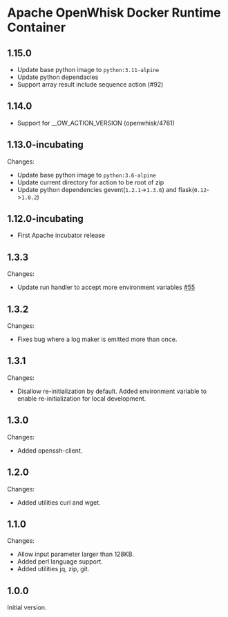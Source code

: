 <!--
#
# Licensed to the Apache Software Foundation (ASF) under one or more
# contributor license agreements.  See the NOTICE file distributed with
# this work for additional information regarding copyright ownership.
# The ASF licenses this file to You under the Apache License, Version 2.0
# (the "License"); you may not use this file except in compliance with
# the License.  You may obtain a copy of the License at
#
#     http://www.apache.org/licenses/LICENSE-2.0
#
# Unless required by applicable law or agreed to in writing, software
# distributed under the License is distributed on an "AS IS" BASIS,
# WITHOUT WARRANTIES OR CONDITIONS OF ANY KIND, either express or implied.
# See the License for the specific language governing permissions and
# limitations under the License.
#
-->

# Apache OpenWhisk Docker Runtime Container

## 1.15.0
  - Update base python image to `python:3.11-alpine`
  - Update python dependacies
  -  Support array result include sequence action (#92)

## 1.14.0
  - Support for __OW_ACTION_VERSION (openwhisk/4761)

## 1.13.0-incubating
Changes:
  - Update base python image to `python:3.6-alpine`
  - Update current directory for action to be root of zip
  - Update python dependencies gevent(`1.2.1`->`1.3.6`) and flask(`0.12`->`1.0.2`)

## 1.12.0-incubating
  - First Apache incubator release

## 1.3.3
Changes:
  - Update run handler to accept more environment variables [#55](https://github.com/apache/openwhisk-runtime-docker/pull/55)

## 1.3.2
Changes:
  - Fixes bug where a log maker is emitted more than once.

## 1.3.1
Changes:
  - Disallow re-initialization by default. Added environment variable to enable re-initialization for local development.

## 1.3.0
Changes:
  - Added openssh-client.

## 1.2.0
Changes:
  - Added utilities curl and wget.

## 1.1.0
Changes:
  - Allow input parameter larger than 128KB.
  - Added perl language support.
  - Added utilities jq, zip, git.

## 1.0.0
Initial version.
